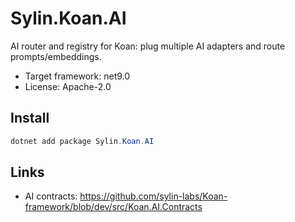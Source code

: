 # Sylin.Koan.AI

AI router and registry for Koan: plug multiple AI adapters and route prompts/embeddings.

- Target framework: net9.0
- License: Apache-2.0

## Install

```powershell
dotnet add package Sylin.Koan.AI
```

## Links
- AI contracts: https://github.com/sylin-labs/Koan-framework/blob/dev/src/Koan.AI.Contracts

